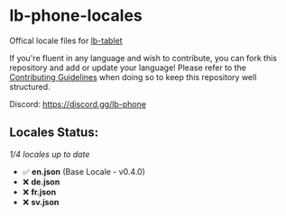 # lb-phone-locales
Offical locale files for [lb-tablet](https://lbscripts.com/tablet)

If you're fluent in any language and wish to contribute, you can fork this repository and add or update your language!
Please refer to the [Contributing Guidelines](https://github.com/lbphone/lb-tablet-locales/blob/main/CONTRIBUTING.md) when doing so to keep this repository well structured. 

Discord: https://discord.gg/lb-phone


## Locales Status:
*1/4 locales up to date*
- ✅ **en.json** (Base Locale - v0.4.0)
- ❌ **de.json**
- ❌ **fr.json**
- ❌ **sv.json**
<!-- Recap End -->
